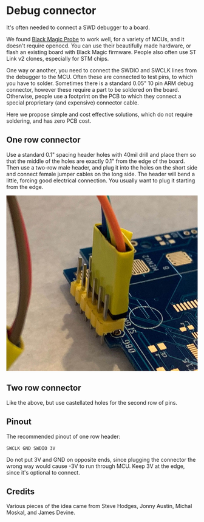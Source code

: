 # Debug connector

It's often needed to connect a SWD debugger to a board.

We found [Black Magic Probe](https://github.com/blacksphere/blackmagic/wiki) to work well,
for a variety of MCUs, and it doesn't require openocd.
You can use their beautifully made hardware, or flash an existing
board with Black Magic firmware.
People also often use ST Link v2 clones, especially for STM chips.

One way or another, you need to connect the SWDIO and SWCLK lines from the
debugger to the MCU.
Often these are connected to test pins, to which you have to solder.
Sometimes there is a standard 0.05" 10 pin ARM debug connector,
however these require a part to be soldered on the board.
Otherwise, people use a footprint on the PCB to which they connect a 
special proprietary (and expensive) connector cable.

Here we propose simple and cost effective solutions, which do not require soldering,
and has zero PCB cost.

## One row connector

Use a standard 0.1" spacing header holes with 40mil drill and place them so that
the middle of the holes are exactly 0.1" from the edge of the board.
Then use a two-row male header, and plug it into the holes on the short side
and connect female jumper cables on the long side.
The header will bend a little, forcing good electrical connection.
You usually want to plug it starting from the edge.

![Debug connector](/docs/static/hardware/dbg.jpg)


## Two row connector

Like the above, but use castellated holes for the second row of pins.

## Pinout

The recommended pinout of one row header:

```
SWCLK GND SWDIO 3V
```

Do not put 3V and GND on opposite ends, since plugging the connector the wrong way
would cause -3V to run through MCU.
Keep 3V at the edge, since it's optional to connect.

## Credits

Various pieces of the idea came from Steve Hodges, Jonny Austin, Michal Moskal, and James Devine.
